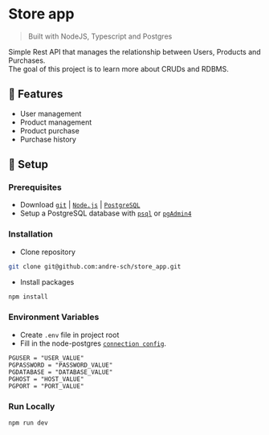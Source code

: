 # Store app

> Built with NodeJS, Typescript and Postgres

Simple Rest API that manages the relationship between Users, Products and Purchases.   
The goal of this project is to learn more about CRUDs and RDBMS.

## :pushpin: Features

- User management
- Product management
- Product purchase
- Purchase history

## :toolbox: Setup

### Prerequisites

- Download [`git`](https://git-scm.com/downloads)
  | [`Node.js`](https://nodejs.org/en/download)
  | [`PostgreSQL`](https://www.postgresql.org/download/)
- Setup a PostgreSQL database with [`psql`](https://www.w3schools.com/postgresql/postgresql_getstarted.php)
  or [`pgAdmin4`](https://www.w3schools.com/postgresql/postgresql_pgadmin4.php)

### Installation

- Clone repository

```sh
git clone git@github.com:andre-sch/store_app.git
```

- Install packages

```sh
npm install
```

### Environment Variables

- Create `.env` file in project root
- Fill in the node-postgres [`connection config`](https://node-postgres.com/features/connecting).

```env
PGUSER = "USER_VALUE"
PGPASSWORD = "PASSWORD_VALUE"
PGDATABASE = "DATABASE_VALUE"
PGHOST = "HOST_VALUE"
PGPORT = "PORT_VALUE"
```

### Run Locally

```sh
npm run dev
```

